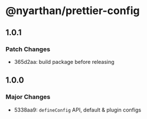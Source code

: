 # @nyarthan/prettier-config

## 1.0.1

### Patch Changes

- 365d2aa: build package before releasing

## 1.0.0

### Major Changes

- 5338aa9: `defineConfig` API, default & plugin configs
